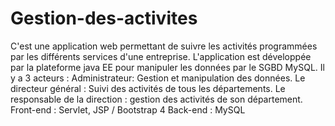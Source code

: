 # Gestion-des-activites
C'est une application web permettant de suivre les activités programmées par les différents services d'une entreprise.
L'application est développée par la plateforme java EE pour manipuler les données par le SGBD MySQL. 
Il y a 3 acteurs :
Administrateur: 
Gestion et manipulation des données.
Le directeur général :
Suivi des activités de tous les départements.
Le responsable de la direction : 
gestion des activités de son département.
Front-end : Servlet, JSP / Bootstrap 4 
Back-end : MySQL
